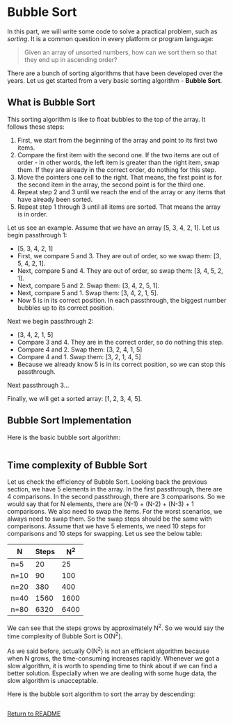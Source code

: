# Bubble Sort

In this part, we will write some code to solve a practical problem, such as *sorting*. It is a common question in every platform or program language:

> Given an array of unsorted numbers, how can we sort them so that they end up in ascending order?

There are a bunch of sorting algorithms that have been developed over the years. Let us get started from a very basic sorting algorithm - **Bubble Sort**.

## What is Bubble Sort

This sorting algorithm is like to float bubbles to the top of the array. It follows these steps:

1. First, we start from the beginning of the array and point to its first two items.
2. Compare the first item with the second one. If the two items are out of order - in other words, the left item is greater than the right item, swap them. If they are already in the correct order, do nothing for this step. 
3. Move the pointers one cell to the right. That means, the first point is for the second item in the array, the second point is for the third one.
4. Repeat step 2 and 3 until we reach the end of the array or any items that have already been sorted.
5. Repeat step 1 through 3 until all items are sorted. That means the array is in order.

Let us see an example. Assume that we have an array [5, 3, 4, 2, 1]. Let us begin passthrough 1:

* [5, 3, 4, 2, 1]
* First, we compare 5 and 3. They are out of order, so we swap them: [3, 5, 4, 2, 1].
* Next, compare 5 and 4. They are out of order, so swap them: [3, 4, 5, 2, 1].
* Next, compare 5 and 2. Swap them: [3, 4, 2, 5, 1].
* Next, compare 5 and 1. Swap them: [3, 4, 2, 1, 5].
* Now 5 is in its correct position. In each passthrough, the biggest number bubbles up to its correct position.

Next we begin passthrough 2:

* [3, 4, 2, 1, 5]
* Compare 3 and 4. They are in the correct order, so do nothing this step.
* Compare 4 and 2. Swap them: [3, 2, 4, 1, 5]
* Compare 4 and 1. Swap them: [3, 2, 1, 4, 5]
* Because we already know 5 is in its correct position, so we can stop this passthrough.

Next passthrough 3...

Finally, we will get a sorted array: [1, 2, 3, 4, 5].

## Bubble Sort Implementation

Here is the basic bubble sort algorithm:

``` cs --region bubble-sort --source-file ../../src/FunCoding.LearnCSharpAlgorithms/Sorting/BubbleSorter.cs --project ../../src/FunCoding.LearnCSharpAlgorithms/FunCoding.LearnCSharpAlgorithms.csproj

```

## Time complexity of Bubble Sort

Let us check the efficiency of Bubble Sort. Looking back the previous section, we have 5 elements in the array. In the first passthrough, there are 4 comparisons. In the second passthrough, there are 3 comparisons. So we would say that for N elements, there are (N-1) + (N-2) + (N-3) + 1 comparisons. We also need to swap the items. For the worst scenarios, we always need to swap them. So the swap steps should be the same with comparisons. Assume that we have 5 elements, we need 10 steps for comparisons and 10 steps for swapping. Let us see the below table:

| N                 | Steps             | N<sup>2</sup>     |
| ------------------| ------------------| ------------------|
| n=5               | 20                | 25                |
| n=10              | 90                | 100               |
| n=20              | 380               | 400               |
| n=40              | 1560              | 1600              |
| n=80              | 6320              | 6400              |

We can see that the steps grows by approximately N<sup>2</sup>. So we would say the time complexity of Bubble Sort is O(N<sup>2</sup>).

As we said before, actually O(N<sup>2</sup>) is not an efficient algorithm because when N grows, the time-consuming increases rapidly. Whenever we got a slow algorithm, it is worth to spending time to think about if we can find a better solution. Especially when we are dealing with some huge data, the slow algorithm is unacceptable.

Here is the bubble sort algorithm to sort the array by descending:

``` cs --region bubble-sort-descending --source-file ../../src/FunCoding.LearnCSharpAlgorithms/Sorting/BubbleSorter.cs --project ../../src/FunCoding.LearnCSharpAlgorithms/FunCoding.LearnCSharpAlgorithms.csproj

```

[Return to README](../../README.md)